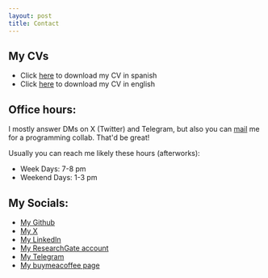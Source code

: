 ```yaml
---
layout: post
title: Contact
---
```

## My CVs
- Click <a href="resources/CV_Español.pdf" download="CV_Español.pdf">here</a> to download my CV in spanish
- Click <a href="resources/CV_English.pdf" download="CV_English.pdf">here</a> to download my CV in english


## Office hours:
I mostly answer DMs on X (Twitter) and Telegram, but also you can [mail](mailto:elyayoveloz@tutamail.com) me for a programming collab. That'd be great!

Usually you can reach me likely these hours (afterworks):
- Week Days: 7-8 pm
- Weekend Days: 1-3 pm

## My Socials:
- [My Github](https://www.github.com/Its-Yayo)
- [My X](https://twitter.com/elyayoveloz)
- [My LinkedIn](https://www.linkedin.com/in/luis-de-le%C3%B3n-a2b3bb245/)
- [My ResearchGate account](https://www.researchgate.net/profile/Luis-De-Leon-14?ev=hdr_xprf&_sg=jlgTVriqArpzUro4rL1X7QPrFO8ECYffpbCM1aPXGSeZQd6g49b0s-GUvedC7V34ygXiYXN15k9hJOBnabbGMM6y)
- [My Telegram](https://t.me/Elyayoveloz/)
- [My buymeacoffee page](https://www.buymeacoffee.com/elyayoveloz)
